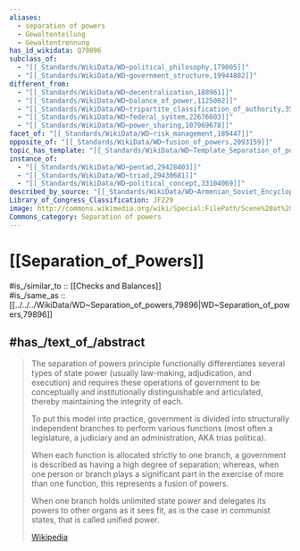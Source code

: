 ```yaml
---
aliases:
  - separation of powers
  - Gewaltenteilung
  - Gewaltentrennung
has_id_wikidata: Q79896
subclass_of:
  - "[[_Standards/WikiData/WD~political_philosophy,179805]]"
  - "[[_Standards/WikiData/WD~government_structure,19944802]]"
different_from:
  - "[[_Standards/WikiData/WD~decentralization,188961]]"
  - "[[_Standards/WikiData/WD~balance_of_power,1125082]]"
  - "[[_Standards/WikiData/WD~tripartite_classification_of_authority,3565078]]"
  - "[[_Standards/WikiData/WD~federal_system,22676603]]"
  - "[[_Standards/WikiData/WD~power_sharing,107969678]]"
facet_of: "[[_Standards/WikiData/WD~risk_management,189447]]"
opposite_of: "[[_Standards/WikiData/WD~fusion_of_powers,2093159]]"
topic_has_template: "[[_Standards/WikiData/WD~Template_Separation_of_powers,20727942]]"
instance_of:
  - "[[_Standards/WikiData/WD~pentad,29428403]]"
  - "[[_Standards/WikiData/WD~triad,29430681]]"
  - "[[_Standards/WikiData/WD~political_concept,33104069]]"
described_by_source: "[[_Standards/WikiData/WD~Armenian_Soviet_Encyclopedia,_vol._4,124737630]]"
Library_of_Congress_Classification: JF229
image: http://commons.wikimedia.org/wiki/Special:FilePath/Scene%20at%20the%20Signing%20of%20the%20Constitution%20of%20the%20United%20States.jpg
Commons_category: Separation of powers
---
```


# [[Separation_of_Powers]] 

#is_/similar_to ::  [[Checks and Balances]]  
#is_/same_as :: [[../../../WikiData/WD~Separation_of_powers,79896|WD~Separation_of_powers,79896]] 

## #has_/text_of_/abstract 

> The separation of powers principle functionally differentiates several types of state power 
> (usually law-making, adjudication, and execution) 
> and requires these operations of government to be 
> conceptually and institutionally distinguishable and articulated, thereby maintaining the integrity of each. 
> 
> To put this model into practice, government is divided into structurally independent branches 
> to perform various functions (most often a legislature, a judiciary and an administration, AKA trias politica). 
> 
> When each function is allocated strictly to one branch, 
> a government is described as having a high degree of separation; 
> whereas, when one person or branch plays a significant part in the exercise of more than one function, 
> this represents a fusion of powers. 
> 
> When one branch holds unlimited state power and delegates its powers to other organs as it sees fit, 
> as is the case in communist states, that is called unified power.
>
> [Wikipedia](https://en.wikipedia.org/wiki/Separation%20of%20powers) 

